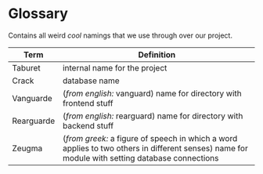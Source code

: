 # Glossary

Contains all weird *cool* namings that we use through over our project.

Term | Definition
-----|-----------
Taburet | internal name for the project
Crack | database name
Vanguarde | (*from english:* vanguard) name for directory with frontend stuff
Rearguarde | (*from english:* rearguard) name for directory with backend stuff
Zeugma | (*from greek:* a figure of speech in which a word applies to two others in different senses) name for module with setting database connections
